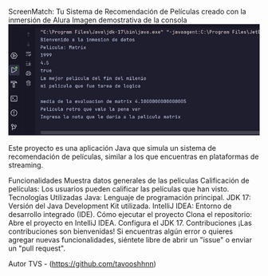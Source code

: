 ScreenMatch: Tu Sistema de Recomendación de Películas creado con la inmersión de Alura
Imagen demostrativa de la consola
![](https://github.com/tavooshhnn/inmersion-sm/blob/aula01/capture_241118_210054.jpg)

Este proyecto es una aplicación Java que simula un sistema de recomendación de películas, similar a los que encuentras en plataformas de streaming.

Funcionalidades
Muestra datos generales de las peliculas
Calificación de películas: Los usuarios pueden calificar las películas que han visto.
Tecnologías Utilizadas
Java: Lenguaje de programación principal.
JDK 17: Versión del Java Development Kit utilizada.
IntelliJ IDEA: Entorno de desarrollo integrado (IDE).
Cómo ejecutar el proyecto
Clona el repositorio:
Abre el proyecto en IntelliJ IDEA.
Configura el JDK 17.
Contribuciones
¡Las contribuciones son bienvenidas! Si encuentras algún error o quieres agregar nuevas funcionalidades, siéntete libre de abrir un "issue" o enviar un "pull request".

Autor
TVS - (https://github.com/tavooshhnn)
